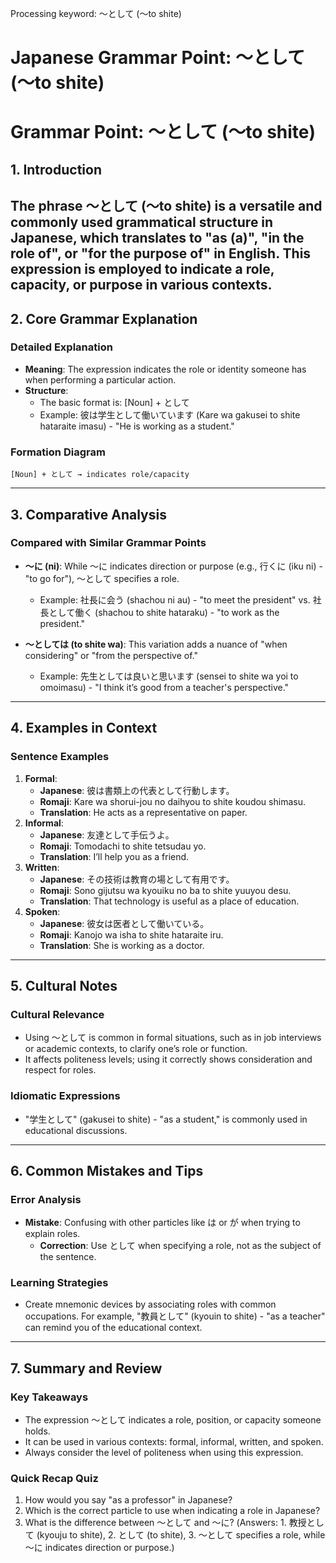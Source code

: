 Processing keyword: ～として (〜to shite)
# Japanese Grammar Point: ～として (〜to shite)
# Grammar Point: ～として (〜to shite)
## 1. Introduction
The phrase ～として (〜to shite) is a versatile and commonly used grammatical structure in Japanese, which translates to "as (a)", "in the role of", or "for the purpose of" in English. This expression is employed to indicate a role, capacity, or purpose in various contexts.
---
## 2. Core Grammar Explanation
### Detailed Explanation
- **Meaning**: The expression indicates the role or identity someone has when performing a particular action.
- **Structure**: 
  - The basic format is: [Noun] + として
  - Example: 彼は学生として働いています (Kare wa gakusei to shite hataraite imasu) - "He is working as a student."
### Formation Diagram
```
[Noun] + として → indicates role/capacity
```
---
## 3. Comparative Analysis
### Compared with Similar Grammar Points
- **～に (ni)**: While ～に indicates direction or purpose (e.g., 行くに (iku ni) - "to go for"), ～として specifies a role.
  - Example: 社長に会う (shachou ni au) - "to meet the president" vs. 社長として働く (shachou to shite hataraku) - "to work as the president."
  
- **～としては (to shite wa)**: This variation adds a nuance of "when considering" or "from the perspective of."
  - Example: 先生としては良いと思います (sensei to shite wa yoi to omoimasu) - "I think it’s good from a teacher's perspective."
---
## 4. Examples in Context
### Sentence Examples
1. **Formal**: 
   - **Japanese**: 彼は書類上の代表として行動します。
   - **Romaji**: Kare wa shorui-jou no daihyou to shite koudou shimasu.
   - **Translation**: He acts as a representative on paper.
2. **Informal**:
   - **Japanese**: 友達として手伝うよ。
   - **Romaji**: Tomodachi to shite tetsudau yo.
   - **Translation**: I’ll help you as a friend.
3. **Written**:
   - **Japanese**: その技術は教育の場として有用です。
   - **Romaji**: Sono gijutsu wa kyouiku no ba to shite yuuyou desu.
   - **Translation**: That technology is useful as a place of education.
4. **Spoken**:
   - **Japanese**: 彼女は医者として働いている。
   - **Romaji**: Kanojo wa isha to shite hataraite iru.
   - **Translation**: She is working as a doctor.
---
## 5. Cultural Notes
### Cultural Relevance
- Using ～として is common in formal situations, such as in job interviews or academic contexts, to clarify one’s role or function.
- It affects politeness levels; using it correctly shows consideration and respect for roles.
### Idiomatic Expressions
- "学生として" (gakusei to shite) - "as a student," is commonly used in educational discussions.
---
## 6. Common Mistakes and Tips
### Error Analysis
- **Mistake**: Confusing with other particles like は or が when trying to explain roles.
  - **Correction**: Use として when specifying a role, not as the subject of the sentence.
### Learning Strategies
- Create mnemonic devices by associating roles with common occupations. For example, "教員として" (kyouin to shite) - "as a teacher" can remind you of the educational context.
---
## 7. Summary and Review
### Key Takeaways
- The expression ～として indicates a role, position, or capacity someone holds.
- It can be used in various contexts: formal, informal, written, and spoken.
- Always consider the level of politeness when using this expression.
### Quick Recap Quiz
1. How would you say "as a professor" in Japanese?
2. Which is the correct particle to use when indicating a role in Japanese?
3. What is the difference between ～として and ～に?
(Answers: 1. 教授として (kyouju to shite), 2. として (to shite), 3. ～として specifies a role, while ～に indicates direction or purpose.)
